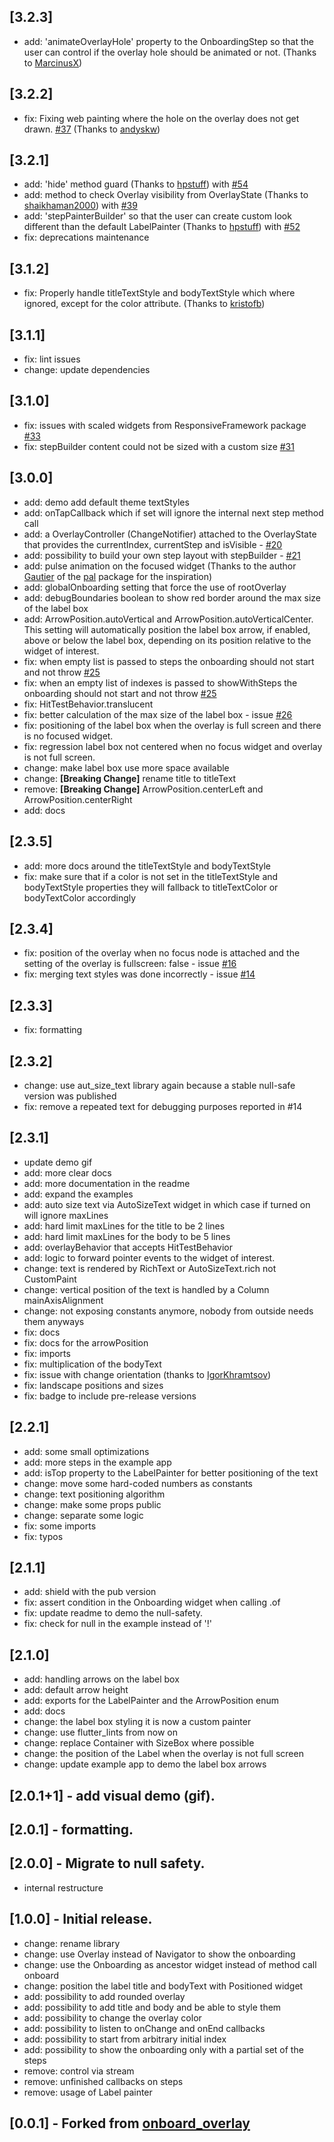 ## [3.2.3]

- add: 'animateOverlayHole' property to the OnboardingStep so that the user can
  control if the overlay hole should be animated or not.
  (Thanks to [MarcinusX](https://github.com/MarcinusX))

## [3.2.2]

- fix: Fixing web painting where the hole on the overlay does not get drawn. [#37](https://github.com/talamaska/onboarding_overlay/issues/37)
  (Thanks to [andyskw](https://github.com/andyskw))

## [3.2.1]

- add: 'hide' method guard (Thanks to [hpstuff](https://github.com/hpstuff))
  with [#54](https://github.com/talamaska/onboarding_overlay/pull/51)
- add: method to check Overlay visibility from OverlayState (Thanks to
  [shaikhaman2000](https://github.com/shaikhaman2000)) with
  [#39](https://github.com/talamaska/onboarding_overlay/pull/39)
- add: 'stepPainterBuilder' so that the user can create custom look different
  than the default LabelPainter (Thanks to
  [hpstuff](https://github.com/hpstuff)) with
  [#52](https://github.com/talamaska/onboarding_overlay/pull/52)
- fix: deprecations maintenance

## [3.1.2]

- fix: Properly handle titleTextStyle and bodyTextStyle which where ignored,
  except for the color attribute. (Thanks to
  [kristofb](https://github.com/kristofb))

## [3.1.1]

- fix: lint issues
- change: update dependencies

## [3.1.0]

- fix: issues with scaled widgets from ResponsiveFramework package
  [#33](https://github.com/talamaska/onboarding_overlay/issues/33)
- fix: stepBuilder content could not be sized with a custom size
  [#31](https://github.com/talamaska/onboarding_overlay/issues/31)

## [3.0.0]

- add: demo add default theme textStyles
- add: onTapCallback which if set will ignore the internal next step method call
- add: a OverlayController (ChangeNotifier) attached to the OverlayState that
  provides the currentIndex, currentStep and isVisible -
  [#20](https://github.com/talamaska/onboarding_overlay/issues/20)
- add: possibility to build your own step layout with stepBuilder -
  [#21](https://github.com/talamaska/onboarding_overlay/issues/21)
- add: pulse animation on the focused widget (Thanks to the author
  [Gautier](https://github.com/g-apparence) of the
  [pal](https://pub.dev/packages/pal) package for the inspiration)
- add: globalOnboarding setting that force the use of rootOverlay
- add: debugBoundaries boolean to show red border around the max size of the
  label box
- add: ArrowPosition.autoVertical and ArrowPosition.autoVerticalCenter. This
  setting will automatically position the label box arrow, if enabled, above or
  below the label box, depending on its position relative to the widget of
  interest.
- fix: when empty list is passed to steps the onboarding should not start and
  not throw [#25](https://github.com/talamaska/onboarding_overlay/issues/25)
- fix: when an empty list of indexes is passed to showWithSteps the onboarding
  should not start and not throw
  [#25](https://github.com/talamaska/onboarding_overlay/issues/25)
- fix: HitTestBehavior.translucent
- fix: better calculation of the max size of the label box - issue
  [#26](https://github.com/talamaska/onboarding_overlay/issues/26)
- fix: positioning of the label box when the overlay is full screen and there is
  no focused widget.
- fix: regression label box not centered when no focus widget and overlay is not
  full screen.
- change: make label box use more space available
- change: **[Breaking Change]** rename title to titleText
- remove: **[Breaking Change]** ArrowPosition.centerLeft and
  ArrowPosition.centerRight
- add: docs

## [2.3.5]

- add: more docs around the titleTextStyle and bodyTextStyle
- fix: make sure that if a color is not set in the titleTextStyle and
  bodyTextStyle properties they will fallback to titleTextColor or bodyTextColor
  accordingly

## [2.3.4]

- fix: position of the overlay when no focus node is attached and the setting of
  the overlay is fullscreen: false - issue
  [#16](https://github.com/talamaska/onboarding_overlay/issues/16)
- fix: merging text styles was done incorrectly - issue
  [#14](https://github.com/talamaska/onboarding_overlay/issues/14)

## [2.3.3]

- fix: formatting

## [2.3.2]

- change: use aut_size_text library again because a stable null-safe version was
  published
- fix: remove a repeated text for debugging purposes reported in #14

## [2.3.1]

- update demo gif
- add: more clear docs
- add: more documentation in the readme
- add: expand the examples
- add: auto size text via AutoSizeText widget in which case if turned on will
  ignore maxLines
- add: hard limit maxLines for the title to be 2 lines
- add: hard limit maxLines for the body to be 5 lines
- add: overlayBehavior that accepts HitTestBehavior
- add: logic to forward pointer events to the widget of interest.
- change: text is rendered by RichText or AutoSizeText.rich not CustomPaint
- change: vertical position of the text is handled by a Column mainAxisAlignment
- change: not exposing constants anymore, nobody from outside needs them anyways
- fix: docs
- fix: docs for the arrowPosition
- fix: imports
- fix: multiplication of the bodyText
- fix: issue with change orientation (thanks to
  [IgorKhramtsov](https://github.com/IgorKhramtsov))
- fix: landscape positions and sizes
- fix: badge to include pre-release versions

## [2.2.1]

- add: some small optimizations
- add: more steps in the example app
- add: isTop property to the LabelPainter for better positioning of the text
- change: move some hard-coded numbers as constants
- change: text positioning algorithm
- change: make some props public
- change: separate some logic
- fix: some imports
- fix: typos

## [2.1.1]

- add: shield with the pub version
- fix: assert condition in the Onboarding widget when calling .of
- fix: update readme to demo the null-safety.
- fix: check for null in the example instead of '!'

## [2.1.0]

- add: handling arrows on the label box
- add: default arrow height
- add: exports for the LabelPainter and the ArrowPosition enum
- add: docs
- change: the label box styling it is now a custom painter
- change: use flutter_lints from now on
- change: replace Container with SizeBox where possible
- change: the position of the Label when the overlay is not full screen
- change: update example app to demo the label box arrows

## [2.0.1+1] - add visual demo (gif).

## [2.0.1] - formatting.

## [2.0.0] - Migrate to null safety.

- internal restructure

## [1.0.0] - Initial release.

- change: rename library
- change: use Overlay instead of Navigator to show the onboarding
- change: use the Onboarding as ancestor widget instead of method call onboard
- change: position the label title and bodyText with Positioned widget
- add: possibility to add rounded overlay
- add: possibility to add title and body and be able to style them
- add: possibility to change the overlay color
- add: possibility to listen to onChange and onEnd callbacks
- add: possibility to start from arbitrary initial index
- add: possibility to show the onboarding only with a partial set of the steps
- remove: control via stream
- remove: unfinished callbacks on steps
- remove: usage of Label painter

## [0.0.1] - Forked from [onboard_overlay](https://github.com/lucaslcode/onboard_overlay)
